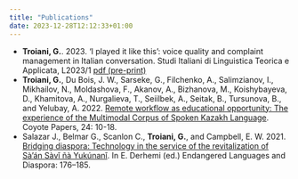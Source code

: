 ```yaml
---
title: "Publications"
date: 2023-12-28T12:12:33+01:00
---
```

* __Troiani, G.__. 2023. ‘I played it like this’: voice quality and complaint management in Italian conversation. Studi Italiani di Linguistica Teorica e Applicata, L2023/1 [pdf (pre-print)](/publications/2023_voxing_silta.pdf)
* __Troiani, G.__, Du Bois, J. W., Sarseke, G., Filchenko, A., Salimzianov, I., Mikhailov, N., Moldashova, F., Akanov, A., Bizhanova, M., Koishybayeva, D., Khamitova, A., Nurgalieva, T., Seiilbek, A., Seitak, B., Tursunova, B., and Yelubay, A. 2022. [Remote workflow as educational opportunity: The experience of the Multimodal Corpus of Spoken Kazakh Language](https://repository.arizona.edu/handle/10150/665201). Coyote Papers, 24: 10-18.
* Salazar J., Belmar G., Scanlon C., __Troiani, G.__, and Campbell, E. W. 2021. [Bridging diaspora: Technology in the service of the revitalization of Sà’án Sàvǐ ñà Yukúnanǐ](https://linguistics.ucsb.edu/sites/default/files/sitefiles/people/campbell/Salazaretal-bridgingdiaspora-2021_11_04.pdf). In E. Derhemi (ed.) Endangered Languages and Diaspora: 176–185.
